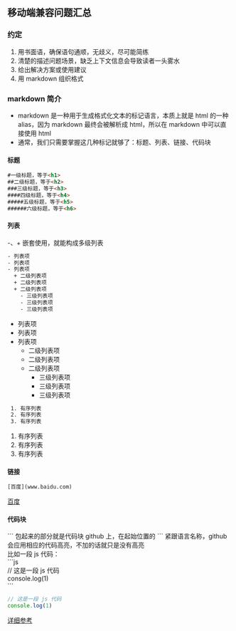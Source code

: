 ## 移动端兼容问题汇总

### 约定
1. 用书面语，确保语句通顺，无歧义，尽可能简练
2. 清楚的描述问题场景，缺乏上下文信息会导致读者一头雾水
3. 给出解决方案或使用建议
4. 用 markdown 组织格式


### markdown 简介
- markdown 是一种用于生成格式化文本的标记语言，本质上就是 html 的一种 alias，因为 markdown 最终会被解析成 html，所以在 markdown 中可以直接使用 html
- 通常，我们只需要掌握这几种标记就够了：标题、列表、链接、代码块

#### 标题
```html
#一级标题，等于<h1>
##二级标题，等于<h2>
###三级标题，等于<h3>
####四级标题，等于<h4>
#####五级标题，等于<h5>
######六级标题，等于<h6>
```

#### 列表
-、+ 嵌套使用，就能构成多级列表
```html
- 列表项
- 列表项
- 列表项
  + 二级列表项
  + 二级列表项
  + 二级列表项
    - 三级列表项
    - 三级列表项
    - 三级列表项
```
- 列表项
- 列表项
- 列表项
  + 二级列表项
  + 二级列表项
  + 二级列表项
    - 三级列表项
    - 三级列表项
    - 三级列表项

```html
 1. 有序列表
 2. 有序列表
 3. 有序列表
```
1. 有序列表
2. 有序列表
3. 有序列表

#### 链接
```html
[百度](www.baidu.com)
```
[百度](www.baidu.com)

#### 代码块

\`\`\` 包起来的部分就是代码块
github 上，在起始位置的 \`\`\` 紧跟语言名称，github 会应用相应的代码高亮，不加的话就只是没有高亮<br>
比如一段 js 代码：<br>
  \`\`\`js<br>
    // 这是一段 js 代码<br>
    console.log(1)<br>
  \`\`\`

```js
// 这是一段 js 代码
console.log(1)
```

[详细参考](https://guides.github.com/features/mastering-markdown/)